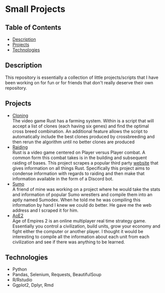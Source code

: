 # Small Projects

## Table of Contents
 - [Description](#Description)
 - [Projects](#Projects)
 - [Technologies](#Technologies)

## Description
This repository is essentially a collection of little projects/scripts that I have been working on for fun or for friends that don't really deserve their own repository.

## Projects
- [Cloning](/Cloning/)  
  The video game Rust has a farming system. Within is a script that will accept a list of clones (each having six genes) and find the optimal cross breed combination.
  An additional feature allows the script to automatically include the best clones produced by crossbreeding and then rerun the algorithm until no better clones are produced
- [Raiding](/Raiding/)  
  Rust is a video game centered on Player versus Player combat. A common form this combat takes is in the building and subsequent raiding of bases. This project scrapes a popular   third party [website](https://rustlabs.com/) that gives information on all things Rust. Specifically this project aims to condense information with regards to raiding and then     make that information available in the form of a Discord bot.
- [Sumo](/Sumo/)  
  A friend of mine was working on a project where he would take the stats and information of popular Sumo wrestlers and compile them into an aptly named Sumodex. When he told me     he was compiling this information by hand I knew we could do better. He gave me the web address and I scraped it for him. 
 - [AoE2](/AoE2/)  
  Age of Empires 2 is an online multiplayer real time strategy game. Essentially you control a civilization, build units, grow your economy and fight either the computer or         another player. I thought it would be interesting to compile all the information about each unit from each civilization and see if there was anything to be learned. 


## Technologies
 - Python
  - Pandas, Selenium, Requests, BeautifulSoup
 - R/Rstudio
  - Ggplot2, Dplyr, Rmd
